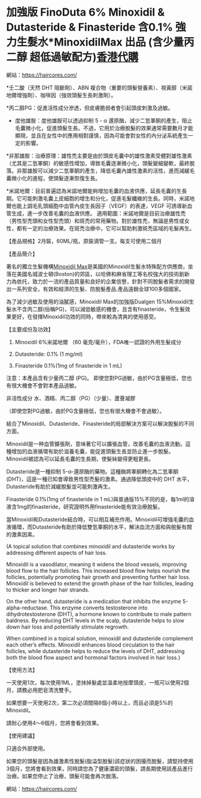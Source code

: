 # 加強版 FinoDuta 6% Minoxidil & Dutasteride & Finasteride 含0.1% 強力生髮水*MinoxidilMax 出品 (含少量丙二醇 超低過敏配方)[香港代購](https://haircores.com/)

網站：https://haircores.com/

*壬二酸（天然 DHT 阻斷劑）、ABN 複合物（重要的頭髮營養素）、視黃醇（米諾地爾增強劑）、咖啡因（強效頭髮生長刺激劑）。

*丙二醇PG：促進活性成分滲透，但皮膚脆弱者會引起頭皮刺激及過敏。

* 度他雄胺：度他雄胺可以透過抑制 5 - α 還原酶，減少二氫睪酮的產生，阻止毛囊微小化，促進頭髮生長。不過，它用於治療脫髮的效果通常需要數月才能顯現，並且在女性中的應用相對謹慎，因為可能會對女性的內分泌系統產生一定的影響。

*非那雄胺：治療原理：雄性禿主要是由於頭皮毛囊中的雄性激素受體對雄性激素（尤其是二氫睪酮）的敏感性增加，導致毛囊逐漸微小化，頭髮變細變軟，最終脫落。非那雄胺可以減少二氫睪酮的產生，降低毛囊內雄性激素的活性，進而減緩毛囊微小化的進程，使頭髮逐漸恢復生長。

*米諾地爾：目前普遍認為米諾地爾能夠增加毛囊的血液供應，延長毛囊的生長期。它可能刺激毛囊上皮細胞的增生和分化，促進毛髮纖維的生長。同時，米諾地爾也能上調毛乳頭細胞中血管內皮生長因子（VEGF）的表達，VEGF 可誘導新血管生成，進一步改善毛囊的血液供應。
適用範圍：米諾地爾是目前治療雄性禿（男性型禿頭和女性型禿頭）和斑禿的常用藥物。對於雄性禿，無論是男性或女性，都有一定的治療效果。在斑禿治療中，它可以幫助刺激斑禿區域的毛髮再生。

【產品規格】2月裝，60ML/瓶，原裝滴管一支。每支可使用二個月

【產品簡介】

著名的獨立生髮機構[Minoxidil Max](https://haircores.com/product/%e5%8a%a0%e5%bc%b7%e7%89%88-finoduta-6-minoxidil-dutasteride-finasteride-%e5%90%ab0-1-%e5%bc%b7%e5%8a%9b%e7%94%9f%e9%ab%ae%e6%b0%b4minoxidilmax-%e5%87%ba%e5%93%81-%e5%90%ab%e5%b0%91%e9%87%8f/)是美國的Minoxidil生髮水特殊配方供應商，坐落在美國名城波士頓(Boston)的郊區，以哈佛和麻省理工等名校強大的技術創新力為依托，致力於一流的產品質量和良好的企業信譽，針對不同脫髮者需求的開發出一系列安全，有效和經濟的生髮、防脫髮產品.產品遠銷全球100多個國家。

為了減少過敏及使用的油膩感，Minoxidil Max的加強版Dualgen 15%Minoxidil生髮水不含丙二醇(俗稱PG)，可以減低敏感的機會，且含有finasteride，令生髮效果更好，在發揮Minoxidil功效的同時，帶來較為清爽的使用感受。

 

【主要成份及功效】

1. Minoxidil 6%米諾地爾 （60 毫克/毫升），FDA唯一認證的外用生髮成分

2. Dutasteride: 0.1% (1 mg/ml)

3. Finasteride 0.1%(1mg of finasteride in 1 mL)

注意：本產品含有少量丙二醇 (PG)。 即使您對PG過敏，由於PG含量極低，您也有很大機會不會對本產品過敏。

非活性成分
水、酒精、丙二醇（PG）（少量）、蘆薈凝膠

（即使您對PG過敏，由於PG含量極低，您也有很大機會不會過敏）。

 

結合了Minoxidil、Dutasteride、Finasteride的局部解決方案可以解決脫髮的不同方面。

Minoxidil是一种血管擴張劑，意味著它可以擴張血管，改善毛囊的血液流動。這種增加的血液循環有助於滋養毛囊，能促進頭髮生長並防止進一步脫髮。Minoxidil被認為可以延長毛囊的生長期，使髮絲變得更粗更長。

Dutasteride是一種抑制 5-α-還原酶的藥物。這種酶將睾酮轉化為二氫睾酮 (DHT)，這是一種已知會導致男性型禿髮的激素。通過降低頭皮中的 DHT 水平，Dutasteride有助於減緩脫髮並可能刺激再生。

Finasteride 0.1%(1mg of finasteride in 1 mL)與普通版15%不同的是，每1ml的溶液含1mg的finasteride，研究證明外用finasteride能有效治療脫髮。

當Minoxidil和Dutasteride結合時，可以相互補充作用。Minoxidil可增強毛囊的血液循環，而Dutasteride有助於降低雙氫睾酮的水平，解決血流方面和與脫髮有關的激素因素。

(A topical solution that combines minoxidil and dutasteride works by addressing different aspects of hair loss.

Minoxidil is a vasodilator, meaning it widens the blood vessels, improving blood flow to the hair follicles. This increased blood flow helps nourish the follicles, potentially promoting hair growth and preventing further hair loss. Minoxidil is believed to extend the growth phase of the hair follicles, leading to thicker and longer hair strands.

On the other hand, dutasteride is a medication that inhibits the enzyme 5-alpha-reductase. This enzyme converts testosterone into dihydrotestosterone (DHT), a hormone known to contribute to male pattern baldness. By reducing DHT levels in the scalp, dutasteride helps to slow down hair loss and potentially stimulate regrowth.

When combined in a topical solution, minoxidil and dutasteride complement each other’s effects. Minoxidil enhances blood circulation to the hair follicles, while dutasteride helps to reduce the levels of DHT, addressing both the blood flow aspect and hormonal factors involved in hair loss.)

【使用方法】

一天使用1次，每次使用1ML，塗抺掉髮處並溫柔地按摩頭皮，一瓶可以使用2個月，請務必用肥皂清洗雙手。

如果想要一天使用2次，第二次必須間隔8個小時以上，而且必須是5%的Minoxidil。

請耐心使用4～6個月，您將會看到效果。

 

【使用建議】

只適合外部使用。

如果您的頭髮是因為雄激素性脫髮(脂溢型脫髮)該症狀的困擾而脫髮，請堅持使用3個月，您將會看到效果，同時請您為了健康濃密的頭髮，請長期使用該產品進行治療。如果您停止了治療，頭髮可能會再次脫落。


網站：https://haircores.com/
